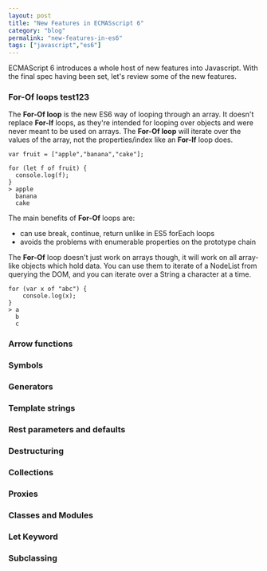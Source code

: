 ```yaml
---
layout: post
title: "New Features in ECMASscript 6"
category: "blog"
permalink: "new-features-in-es6"
tags: ["javascript","es6"]
---
```


ECMAScript 6 introduces a whole host of new features into Javascript. With the final spec having been set, let's review some of the new features.

### For-Of loops test123

The **For-Of loop** is the new ES6 way of looping through an array. It doesn't replace **For-If** loops, as they're intended for looping over objects and were never meant to be used on arrays. The **For-Of loop** will iterate over the values of the array, not the properties/index like an **For-If** loop does.

    var fruit = ["apple","banana","cake"];

    for (let f of fruit) {
      console.log(f);
    }
    > apple
      banana
      cake
      
The main benefits of **For-Of** loops are:
* can use break, continue, return unlike in ES5 forEach loops
* avoids the problems with enumerable properties on the prototype chain 

The **For-Of** loop doesn't just work on arrays though, it will work on all array-like objects which hold data. You can use them to iterate of a NodeList from querying the DOM, and you can iterate over a String a character at a time.

    for (var x of "abc") {
        console.log(x);
    }
    > a
      b
      c

### Arrow functions

### Symbols

### Generators

### Template strings

### Rest parameters and defaults 

### Destructuring

### Collections

### Proxies 

### Classes and Modules

### Let Keyword

### Subclassing

